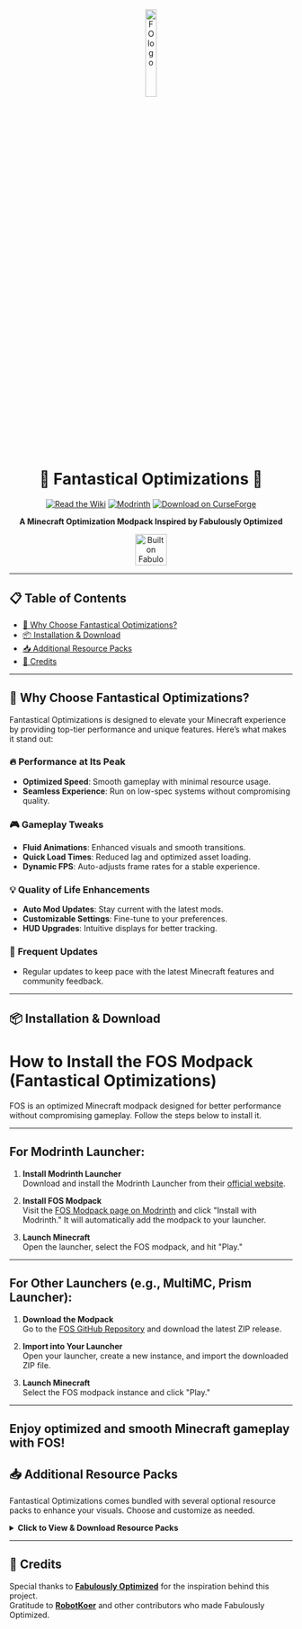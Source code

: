 <div align="center">
  <img src="https://cdn.discordapp.com/attachments/894749835742294038/1289581248523669568/wZOBJNh.jpg?ex=66f957a0&is=66f80620&hm=f9b1df4c8e5eaaf7ccfb46d3245cf757a7039e4d507ad70f82e1c7780557b218&" alt="FO logo" width="20%" height="20%">

  # 🌟 **Fantastical Optimizations** 🌟

  [![Read the Wiki](https://img.shields.io/badge/Wiki-Read%20the%20Wiki-blue?style=for-the-badge)](https://fantastical-optimizations.gitbook.io/fos)
  [![Modrinth](https://img.shields.io/badge/Modrinth-Download%20on%20Modrinth-green?style=for-the-badge)](https://modrinth.com/modpack/fos)
  [![Download on CurseForge](https://img.shields.io/badge/Download-CurseForge-red?logo=curseforge&style=for-the-badge)](https://www.curseforge.com/minecraft/modpacks/fantastical-optimizations)
  
  **A Minecraft Optimization Modpack Inspired by Fabulously Optimized**
  
  <a href="https://download.fo">
    <img alt="Built on Fabulously Optimized" height="56" src="https://cdn.jsdelivr.net/npm/@intergrav/devins-badges@3/assets/cozy/built-with/fabulously-optimized_vector.svg">
  </a>
</div>

---

## 📋 **Table of Contents**
- [🚀 Why Choose Fantastical Optimizations?](#-why-choose-fantastical-optimizations)
- [📦 Installation & Download](#-installation--download)
- [📥 Additional Resource Packs](#-additional-resource-packs)
- [🙏 Credits](#-credits)

---

## 🚀 **Why Choose Fantastical Optimizations?**

Fantastical Optimizations is designed to elevate your Minecraft experience by providing top-tier performance and unique features. Here’s what makes it stand out:

### 🔥 **Performance at Its Peak**
- **Optimized Speed**: Smooth gameplay with minimal resource usage.
- **Seamless Experience**: Run on low-spec systems without compromising quality.

### 🎮 **Gameplay Tweaks**
- **Fluid Animations**: Enhanced visuals and smooth transitions.
- **Quick Load Times**: Reduced lag and optimized asset loading.
- **Dynamic FPS**: Auto-adjusts frame rates for a stable experience.

### 💡 **Quality of Life Enhancements**
- **Auto Mod Updates**: Stay current with the latest mods.
- **Customizable Settings**: Fine-tune to your preferences.
- **HUD Upgrades**: Intuitive displays for better tracking.

### 🔄 **Frequent Updates**
- Regular updates to keep pace with the latest Minecraft features and community feedback.

---

## 📦 **Installation & Download**

# How to Install the FOS Modpack (Fantastical Optimizations)

FOS is an optimized Minecraft modpack designed for better performance without compromising gameplay. Follow the steps below to install it.

---

## For Modrinth Launcher:

1. **Install Modrinth Launcher**  
   Download and install the Modrinth Launcher from their [official website](https://modrinth.com).

2. **Install FOS Modpack**  
   Visit the [FOS Modpack page on Modrinth](https://modrinth.com/modpack/fos) and click "Install with Modrinth." It will automatically add the modpack to your launcher.

3. **Launch Minecraft**  
   Open the launcher, select the FOS modpack, and hit "Play."

---

## For Other Launchers (e.g., MultiMC, Prism Launcher):

1. **Download the Modpack**  
   Go to the [FOS GitHub Repository](https://github.com/FluxRepo1231/FantasticalOptimizations) and download the latest ZIP release.

2. **Import into Your Launcher**  
   Open your launcher, create a new instance, and import the downloaded ZIP file.

3. **Launch Minecraft**  
   Select the FOS modpack instance and click "Play."

---

Enjoy optimized and smooth Minecraft gameplay with FOS!
---

## 📥 **Additional Resource Packs**

Fantastical Optimizations comes bundled with several optional resource packs to enhance your visuals. Choose and customize as needed.

<details>
  <summary><strong>Click to View & Download Resource Packs</strong></summary>
  
  | **Resource Pack**            | **CurseForge**                                                   | **Modrinth**                                                        |
  | ---------------------------- | ---------------------------------------------------------------- | ------------------------------------------------------------------- |
  | **Chat Reporting Helper**    | [CurseForge](https://curseforge.com/minecraft/texture-packs/chat-reporting-helper) | [Modrinth](https://modrinth.com/resourcepack/chat-reporting-helper) |
  | **Fast Better Grass**        | [CurseForge](https://curseforge.com/minecraft/texture-packs/fast-better-grass)       | [Modrinth](https://modrinth.com/resourcepack/fast-better-grass)      |
  | **Smart Boost**              | [CurseForge](https://www.curseforge.com/minecraft/texture-packs/smart-boost)        | [Modrinth](https://modrinth.com/resourcepack/smart-boost/version/1.20-1.20.1) |
</details>

---

## 🙏 **Credits**

Special thanks to **[Fabulously Optimized](https://modrinth.com/modpack/fabulously-optimized)** for the inspiration behind this project.  
Gratitude to **[RobotKoer](https://modrinth.com/user/robotkoer)** and other contributors who made Fabulously Optimized.
